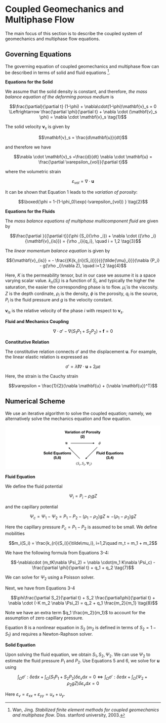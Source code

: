 # Coupled Geomechanics and Multiphase Flow

The main focus of this section is to describe the coupled system of geomechanics and multiphase flow equations. 



## Governing Equations

The governing equation of coupled geomechanics and multiphase flow can be described in terms of solid and fluid equations [^geomechanics].

[^geomechanics]: Wan, Jing. *Stabilized finite element methods for coupled geomechanics and multiphase flow*. Diss. stanford university, 2003. 

**Equations for the Solid**

We assume that the solid density is constant, and therefore, *the mass balance equation of the deforming porous medium* is

$$\frac{\partial}{\partial t} (1-\phi) + \nabla\cdot(1-\phi)\mathbf{v}_s = 0 \Leftrightarrow \frac{\partial \phi}{\partial t} + \nabla \cdot (\mathbf{v}_s \phi) = \nabla \cdot \mathbf{v}_s \tag{1}$$

The solid velocity $\mathbf{v}_s$ is given by  


$$\mathbf{v}_s = \frac{d\mathbf{u}}{dt}$$ 


and therefore we have 


$$\nabla \cdot \mathbf{v}_s =\frac{d}{dt} \nabla  \cdot \mathbf{u} = \frac{\partial \varepsilon_{vol}}{\partial t}$$


where the volumetric strain 


$$\varepsilon_{vol} = \nabla \cdot \mathbf{u}$$


It can be shown that Equation 1 leads to the *variation of porosity*:

$$\boxed{\phi = 1-(1-\phi_0)\exp(-\varepsilon_{vol}) } \tag{2}$$

**Equations for the Fluids**

The *mass balance equations of multiphase multicomponent fluid* are given by

$$\frac{\partial }{{\partial t}}(\phi {S_i}{\rho _i}) + \nabla  \cdot ({\rho _i}{\mathbf{v}_{is}}) = {\rho _i}{q_i}, \quad i = 1,2 \tag{3}$$

The *linear momentum balance equation* is given by 

$${\mathbf{v}_{is}} =  - \frac{{K{k_{ri}(S_i)}}}{{{\tilde{\mu}_i}}}(\nabla {P_i} - g{\rho _i}\nabla Z), \quad i=1,2 \tag{4}$$

Here, $K$ is the permeability tensor, but in our case we assume it is a space varying scalar value. $k_{ri}(S_i)$ is a function of $S_i$, and typically the higher the saturation, the easier the corresponding phase is to flow. $\tilde \mu_i$ is the viscosity. $Z$ is the depth cordinate, $\rho_i$ is the density, $\phi$ is the porosity, $q_i$ is the source, $P_i$ is the fluid pressure and $g$ is the velocity constant. 

$\mathbf{v}_{is}$ is the relative velocity of the phase $i$ with respect to $\mathbf{v}_s$. 

**Fluid and Mechanics Coupling**

$$\nabla \cdot {\sigma}' - \nabla \left( S_1P_1 + S_2P_2 \right) + \mathbf{f} = 0\tag{5}$$

**Constitutive Relation**

The constitutive relation connects $\sigma'$ and the displacement $\mathbf{u}$. For example, the linear elastic relation is expressed as 

$$\sigma' = \lambda \mathbf{I}\nabla \cdot \mathbf{u} + 2\mu \varepsilon \tag{6}$$

Here, the strain is the Cauchy strain

$$\varepsilon = \frac{1}{2}(\nabla \mathbf{u} + (\nabla \mathbf{u})^T)$$



## Numerical Scheme

We use an iterative algorithm to solve the coupled equation; namely, we alternatively solve the mechanics equation and flow equation. 

![image-20200313003554865](./assets/visco/scheme.png)

**Fluid Equation**

We define the fluid potential 

$$\Psi_i = P_i - \rho_i gZ$$

and the capillary potential 

$$\Psi_c = \Psi_1 - \Psi_2 = P_1 -P_2 - (\rho_1-\rho_2)gZ \approx - (\rho_1-\rho_2)gZ$$

Here the capillary pressure $P_c = P_1-P_2$ is assumed to be small. We define mobilities 

$$m_i(S_i) = \frac{k_{ri}(S_i)}{\tilde\mu_i}, i=1,2\quad m_t = m_1 + m_2$$

We have the following formula from Equations 3-4:

$$-\nabla\cdot (m_tK\nabla \Psi_2) = \nabla \cdot(m_1 K\nabla \Psi_c) - \frac{\partial \phi}{\partial t} + q_1 + q_2 \tag{7}$$

We can solve for $\Psi_2$ using a Poisson solver. 

Next, we have from Equations 3-4

$$\phi\frac{\partial S_2}{\partial t} + S_2 \frac{\partial\phi}{\partial t} + \nabla \cdot (-K m_2 \nabla \Psi_2) = q_2 + q_1 \frac{m_2}{m_1} \tag{8}$$

Note we have an extra term $q_1 \frac{m_2}{m_1}$ to account for the assumption of zero capillary pressure. 

Equation 8 is a nonlinear equation in $S_2$ ($m_2$ is defined in terms of $S_2=1-S_1$) and requires a Newton-Raphson solver. 

**Solid Equation**

Upon solving the fluid equation, we obtain $S_1, S_2, \Psi_2$. We can use $\Psi_2$ to estimate the fluid pressure $P_1$ and $P_2$. Use Equations 5 and 6, we solve for $\mathbf{u}$ using

$$\int_\Omega \sigma' :\delta \varepsilon \mathrm{d} x + \int_\Omega (S_1P_1+S_2P_2)\delta \varepsilon_v \mathrm{d}x = 0 \Leftrightarrow \int_\Omega \sigma' :\delta \varepsilon \mathrm{d} x + \int_\Omega (\Psi_2 + \rho_2 gZ)\delta \varepsilon_v \mathrm{d}x = 0$$

Here $\varepsilon_v = \varepsilon_{xx} + \varepsilon_{yy} = u_x + u_y$. 




